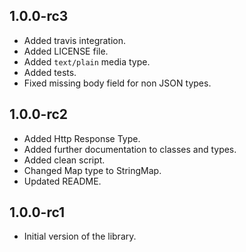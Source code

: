 ## 1.0.0-rc3

- Added travis integration.
- Added LICENSE file.
- Added `text/plain` media type.
- Added tests.
- Fixed missing body field for non JSON types.

## 1.0.0-rc2

- Added Http Response Type.
- Added further documentation to classes and types.
- Added clean script.
- Changed Map<string> type to StringMap.
- Updated README.

## 1.0.0-rc1

- Initial version of the library.
